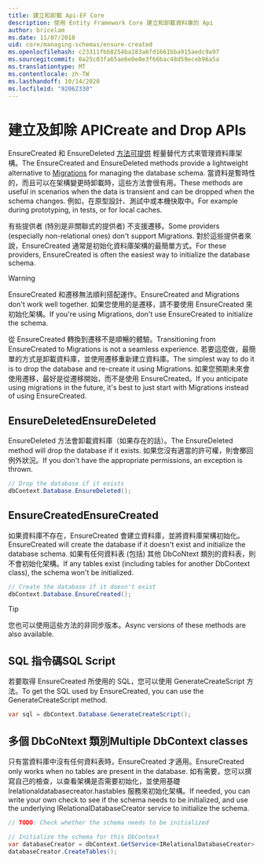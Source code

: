 ```yaml
---
title: 建立和卸載 Api-EF Core
description: 使用 Entity Framework Core 建立和卸載資料庫的 Api
author: bricelam
ms.date: 11/07/2018
uid: core/managing-schemas/ensure-created
ms.openlocfilehash: c23311fbb8254ba183a6fd1661bba915aedc9a97
ms.sourcegitcommit: 0a25c03fa65ae6e0e0e3f66bac48d59eceb96a5a
ms.translationtype: MT
ms.contentlocale: zh-TW
ms.lasthandoff: 10/14/2020
ms.locfileid: "92062330"
---
```

# <a name="create-and-drop-apis"></a><span data-ttu-id="06cdb-103">建立及卸除 API</span><span class="sxs-lookup"><span data-stu-id="06cdb-103">Create and Drop APIs</span></span>

<span data-ttu-id="06cdb-104">EnsureCreated 和 EnsureDeleted [方法可提供](xref:core/managing-schemas/migrations/index) 輕量替代方式來管理資料庫架構。</span><span class="sxs-lookup"><span data-stu-id="06cdb-104">The EnsureCreated and EnsureDeleted methods provide a lightweight alternative to [Migrations](xref:core/managing-schemas/migrations/index) for managing the database schema.</span></span> <span data-ttu-id="06cdb-105">當資料是暫時性的，而且可以在架構變更時卸載時，這些方法會很有用。</span><span class="sxs-lookup"><span data-stu-id="06cdb-105">These methods are useful in scenarios when the data is transient and can be dropped when the schema changes.</span></span> <span data-ttu-id="06cdb-106">例如，在原型設計、測試中或本機快取中。</span><span class="sxs-lookup"><span data-stu-id="06cdb-106">For example during prototyping, in tests, or for local caches.</span></span>

<span data-ttu-id="06cdb-107">有些提供者 (特別是非關聯式的提供者) 不支援遷移。</span><span class="sxs-lookup"><span data-stu-id="06cdb-107">Some providers (especially non-relational ones) don't support Migrations.</span></span> <span data-ttu-id="06cdb-108">對於這些提供者來說，EnsureCreated 通常是初始化資料庫架構的最簡單方式。</span><span class="sxs-lookup"><span data-stu-id="06cdb-108">For these providers, EnsureCreated is often the easiest way to initialize the database schema.</span></span>

> [!WARNING]
> <span data-ttu-id="06cdb-109">EnsureCreated 和遷移無法順利搭配運作。</span><span class="sxs-lookup"><span data-stu-id="06cdb-109">EnsureCreated and Migrations don't work well together.</span></span> <span data-ttu-id="06cdb-110">如果您使用的是遷移，請不要使用 EnsureCreated 來初始化架構。</span><span class="sxs-lookup"><span data-stu-id="06cdb-110">If you're using Migrations, don't use EnsureCreated to initialize the schema.</span></span>

<span data-ttu-id="06cdb-111">從 EnsureCreated 轉換到遷移不是順暢的體驗。</span><span class="sxs-lookup"><span data-stu-id="06cdb-111">Transitioning from EnsureCreated to Migrations is not a seamless experience.</span></span> <span data-ttu-id="06cdb-112">若要這麼做，最簡單的方式是卸載資料庫，並使用遷移重新建立資料庫。</span><span class="sxs-lookup"><span data-stu-id="06cdb-112">The simplest way to do it is to drop the database and re-create it using Migrations.</span></span> <span data-ttu-id="06cdb-113">如果您預期未來會使用遷移，最好是從遷移開始，而不是使用 EnsureCreated。</span><span class="sxs-lookup"><span data-stu-id="06cdb-113">If you anticipate using migrations in the future, it's best to just start with Migrations instead of using EnsureCreated.</span></span>

## <a name="ensuredeleted"></a><span data-ttu-id="06cdb-114">EnsureDeleted</span><span class="sxs-lookup"><span data-stu-id="06cdb-114">EnsureDeleted</span></span>

<span data-ttu-id="06cdb-115">EnsureDeleted 方法會卸載資料庫（如果存在的話）。</span><span class="sxs-lookup"><span data-stu-id="06cdb-115">The EnsureDeleted method will drop the database if it exists.</span></span> <span data-ttu-id="06cdb-116">如果您沒有適當的許可權，則會擲回例外狀況。</span><span class="sxs-lookup"><span data-stu-id="06cdb-116">If you don't have the appropriate permissions, an exception is thrown.</span></span>

```csharp
// Drop the database if it exists
dbContext.Database.EnsureDeleted();
```

## <a name="ensurecreated"></a><span data-ttu-id="06cdb-117">EnsureCreated</span><span class="sxs-lookup"><span data-stu-id="06cdb-117">EnsureCreated</span></span>

<span data-ttu-id="06cdb-118">如果資料庫不存在，EnsureCreated 會建立資料庫，並將資料庫架構初始化。</span><span class="sxs-lookup"><span data-stu-id="06cdb-118">EnsureCreated will create the database if it doesn't exist and initialize the database schema.</span></span> <span data-ttu-id="06cdb-119">如果有任何資料表 (包括) 其他 DbCoNtext 類別的資料表，則不會初始化架構。</span><span class="sxs-lookup"><span data-stu-id="06cdb-119">If any tables exist (including tables for another DbContext class), the schema won't be initialized.</span></span>

```csharp
// Create the database if it doesn't exist
dbContext.Database.EnsureCreated();
```

> [!TIP]
> <span data-ttu-id="06cdb-120">您也可以使用這些方法的非同步版本。</span><span class="sxs-lookup"><span data-stu-id="06cdb-120">Async versions of these methods are also available.</span></span>

## <a name="sql-script"></a><span data-ttu-id="06cdb-121">SQL 指令碼</span><span class="sxs-lookup"><span data-stu-id="06cdb-121">SQL Script</span></span>

<span data-ttu-id="06cdb-122">若要取得 EnsureCreated 所使用的 SQL，您可以使用 GenerateCreateScript 方法。</span><span class="sxs-lookup"><span data-stu-id="06cdb-122">To get the SQL used by EnsureCreated, you can use the GenerateCreateScript method.</span></span>

```csharp
var sql = dbContext.Database.GenerateCreateScript();
```

## <a name="multiple-dbcontext-classes"></a><span data-ttu-id="06cdb-123">多個 DbCoNtext 類別</span><span class="sxs-lookup"><span data-stu-id="06cdb-123">Multiple DbContext classes</span></span>

<span data-ttu-id="06cdb-124">只有當資料庫中沒有任何資料表時，EnsureCreated 才適用。</span><span class="sxs-lookup"><span data-stu-id="06cdb-124">EnsureCreated only works when no tables are present in the database.</span></span> <span data-ttu-id="06cdb-125">如有需要，您可以撰寫自己的檢查，以查看架構是否需要初始化，並使用基礎 Irelationaldatabasecreator.hastables 服務來初始化架構。</span><span class="sxs-lookup"><span data-stu-id="06cdb-125">If needed, you can write your own check to see if the schema needs to be initialized, and use the underlying IRelationalDatabaseCreator service to initialize the schema.</span></span>

```csharp
// TODO: Check whether the schema needs to be initialized

// Initialize the schema for this DbContext
var databaseCreator = dbContext.GetService<IRelationalDatabaseCreator>();
databaseCreator.CreateTables();
```
